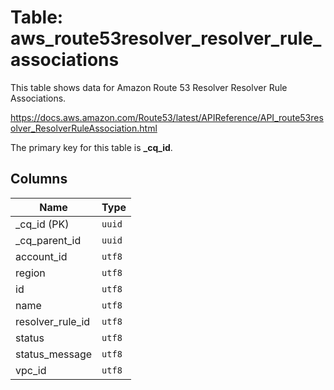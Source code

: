 # Table: aws_route53resolver_resolver_rule_associations

This table shows data for Amazon Route 53 Resolver Resolver Rule Associations.

https://docs.aws.amazon.com/Route53/latest/APIReference/API_route53resolver_ResolverRuleAssociation.html

The primary key for this table is **_cq_id**.

## Columns

| Name          | Type          |
| ------------- | ------------- |
|_cq_id (PK)|`uuid`|
|_cq_parent_id|`uuid`|
|account_id|`utf8`|
|region|`utf8`|
|id|`utf8`|
|name|`utf8`|
|resolver_rule_id|`utf8`|
|status|`utf8`|
|status_message|`utf8`|
|vpc_id|`utf8`|